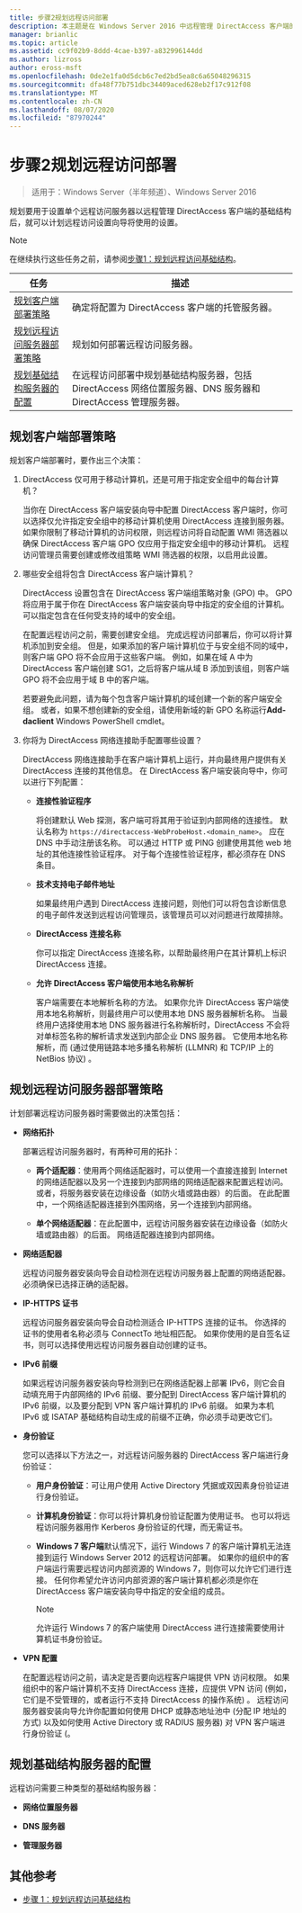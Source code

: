 ```yaml
---
title: 步骤2规划远程访问部署
description: 本主题是在 Windows Server 2016 中远程管理 DirectAccess 客户端的指南的一部分。
manager: brianlic
ms.topic: article
ms.assetid: cc9f02b9-8ddd-4cae-b397-a832996144dd
ms.author: lizross
author: eross-msft
ms.openlocfilehash: 0de2e1fa0d5dcb6c7ed2bd5ea8c6a65048296315
ms.sourcegitcommit: dfa48f77b751dbc34409aced628eb2f17c912f08
ms.translationtype: MT
ms.contentlocale: zh-CN
ms.lasthandoff: 08/07/2020
ms.locfileid: "87970244"
---
```

# <a name="step-2-plan-the-remote-access-deployment"></a>步骤2规划远程访问部署

>适用于：Windows Server（半年频道）、Windows Server 2016

规划要用于设置单个远程访问服务器以远程管理 DirectAccess 客户端的基础结构后，就可以计划远程访问设置向导将使用的设置。

> [!NOTE]
> 在继续执行这些任务之前，请参阅[步骤1：规划远程访问基础结构](Step-1-Plan-the-Remote-Access-Infrastructure.md)。

|任务|描述|
|----|--------|
|[规划客户端部署策略](#plan-a-client-deployment-strategy)|确定将配置为 DirectAccess 客户端的托管服务器。|
|[规划远程访问服务器部署策略](#plan-a-remote-access-server-deployment-strategy)|规划如何部署远程访问服务器。|
|[规划基础结构服务器的配置](#plan-the-infrastructure-servers-configurations)|在远程访问部署中规划基础结构服务器，包括 DirectAccess 网络位置服务器、DNS 服务器和 DirectAccess 管理服务器。|

## <a name="plan-a-client-deployment-strategy"></a>规划客户端部署策略
规划客户端部署时，要作出三个决策：

1.  DirectAccess 仅可用于移动计算机，还是可用于指定安全组中的每台计算机？

    当你在 DirectAccess 客户端安装向导中配置 DirectAccess 客户端时，你可以选择仅允许指定安全组中的移动计算机使用 DirectAccess 连接到服务器。 如果你限制了移动计算机的访问权限，则远程访问将自动配置 WMI 筛选器以确保 DirectAccess 客户端 GPO 仅应用于指定安全组中的移动计算机。 远程访问管理员需要创建或修改组策略 WMI 筛选器的权限，以启用此设置。

2.  哪些安全组将包含 DirectAccess 客户端计算机？

    DirectAccess 设置包含在 DirectAccess 客户端组策略对象 (GPO) 中。 GPO 将应用于属于你在 DirectAccess 客户端安装向导中指定的安全组的计算机。 可以指定包含在任何受支持的域中的安全组。

    在配置远程访问之前，需要创建安全组。 完成远程访问部署后，你可以将计算机添加到安全组。 但是，如果添加的客户端计算机位于与安全组不同的域中，则客户端 GPO 将不会应用于这些客户端。 例如，如果在域 A 中为 DirectAccess 客户端创建 SG1，之后将客户端从域 B 添加到该组，则客户端 GPO 将不会应用于域 B 中的客户端。

    若要避免此问题，请为每个包含客户端计算机的域创建一个新的客户端安全组。 或者，如果不想创建新的安全组，请使用新域的新 GPO 名称运行**Add-daclient** Windows PowerShell cmdlet。

3.  你将为 DirectAccess 网络连接助手配置哪些设置？

    DirectAccess 网络连接助手在客户端计算机上运行，并向最终用户提供有关 DirectAccess 连接的其他信息。 在 DirectAccess 客户端安装向导中，你可以进行下列配置：

    -   **连接性验证程序**

        将创建默认 Web 探测，客户端可将其用于验证到内部网络的连接性。 默认名称为 `https://directaccess-WebProbeHost.<domain_name>`。 应在 DNS 中手动注册该名称。 可以通过 HTTP 或 PING 创建使用其他 web 地址的其他连接性验证程序。 对于每个连接性验证程序，都必须存在 DNS 条目。

    -   **技术支持电子邮件地址**

        如果最终用户遇到 DirectAccess 连接问题，则他们可以将包含诊断信息的电子邮件发送到远程访问管理员，该管理员可以对问题进行故障排除。

    -   **DirectAccess 连接名称**

        你可以指定 DirectAccess 连接名称，以帮助最终用户在其计算机上标识 DirectAccess 连接。

    -   **允许 DirectAccess 客户端使用本地名称解析**

        客户端需要在本地解析名称的方法。 如果你允许 DirectAccess 客户端使用本地名称解析，则最终用户可以使用本地 DNS 服务器解析名称。 当最终用户选择使用本地 DNS 服务器进行名称解析时，DirectAccess 不会将对单标签名称的解析请求发送到内部企业 DNS 服务器。 它使用本地名称解析，而 (通过使用链路本地多播名称解析 (LLMNR) 和 TCP/IP 上的 NetBios 协议) 。

## <a name="plan-a-remote-access-server-deployment-strategy"></a>规划远程访问服务器部署策略
计划部署远程访问服务器时需要做出的决策包括：

-   **网络拓扑**

    部署远程访问服务器时，有两种可用的拓扑：

    -   **两个适配器**：使用两个网络适配器时，可以使用一个直接连接到 Internet 的网络适配器以及另一个连接到内部网络的网络适配器来配置远程访问。 或者，将服务器安装在边缘设备（如防火墙或路由器）的后面。 在此配置中，一个网络适配器连接到外围网络，另一个连接到内部网络。

    -   **单个网络适配器**：在此配置中，远程访问服务器安装在边缘设备（如防火墙或路由器）的后面。 网络适配器连接到内部网络。

-   **网络适配器**

    远程访问服务器安装向导会自动检测在远程访问服务器上配置的网络适配器。 必须确保已选择正确的适配器。

-   **IP-HTTPS 证书**

    远程访问服务器安装向导会自动检测适合 IP-HTTPS 连接的证书。 你选择的证书的使用者名称必须与 ConnectTo 地址相匹配。 如果你使用的是自签名证书，则可以选择使用远程访问服务器自动创建的证书。

-   **IPv6 前缀**

    如果远程访问服务器安装向导检测到已在网络适配器上部署 IPv6，则它会自动填充用于内部网络的 IPv6 前缀、要分配到 DirectAccess 客户端计算机的 IPv6 前缀，以及要分配到 VPN 客户端计算机的 IPv6 前缀。 如果为本机 IPv6 或 ISATAP 基础结构自动生成的前缀不正确，你必须手动更改它们。

-   **身份验证**

    您可以选择以下方法之一，对远程访问服务器的 DirectAccess 客户端进行身份验证：

    -   **用户身份验证**：可让用户使用 Active Directory 凭据或双因素身份验证进行身份验证。

    -   **计算机身份验证**：你可以将计算机身份验证配置为使用证书。 也可以将远程访问服务器用作 Kerberos 身份验证的代理，而无需证书。

    -   **Windows 7 客户端**默认情况下，运行 Windows 7 的客户端计算机无法连接到运行 Windows Server 2012 的远程访问部署。 如果你的组织中的客户端运行需要远程访问内部资源的 Windows 7，则你可以允许它们进行连接。 任何你希望允许访问内部资源的客户端计算机都必须是你在 DirectAccess 客户端安装向导中指定的安全组的成员。

        > [!NOTE]
        > 允许运行 Windows 7 的客户端使用 DirectAccess 进行连接需要使用计算机证书身份验证。

-   **VPN 配置**

    在配置远程访问之前，请决定是否要向远程客户端提供 VPN 访问权限。 如果组织中的客户端计算机不支持 DirectAccess 连接，应提供 VPN 访问 (例如，它们是不受管理的，或者运行不支持 DirectAccess 的操作系统) 。 远程访问服务器安装向导允许你配置如何使用 DHCP 或静态地址池中 (分配 IP 地址的方式) 以及如何使用 Active Directory 或 RADIUS 服务器) 对 VPN 客户端进行身份验证 (。

## <a name="plan-the-infrastructure-servers-configurations"></a>规划基础结构服务器的配置
远程访问需要三种类型的基础结构服务器：

-   **网络位置服务器**

-   **DNS 服务器**

-   **管理服务器**

## <a name="additional-references"></a>其他参考

-   [步骤 1：规划远程访问基础结构](Step-1-Plan-the-Remote-Access-Infrastructure.md)



